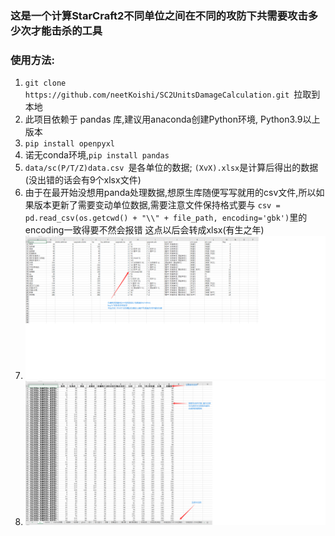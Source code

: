 ### 这是一个计算StarCraft2不同单位之间在不同的攻防下共需要攻击多少次才能击杀的工具

### 使用方法:

1. `git clone https://github.com/neetKoishi/SC2UnitsDamageCalculation.git `拉取到本地
2. 此项目依赖于 pandas 库,建议用anaconda创建Python环境, Python3.9以上版本
3. `pip install openpyxl `
4. 诺无conda环境,`pip install pandas `
5. `data/sc(P/T/Z)data.csv `是各单位的数据; `(XvX).xlsx`是计算后得出的数据(没出错的话会有9个xlsx文件)
6. 由于在最开始没想用panda处理数据,想原生库随便写写就用的csv文件,所以如果版本更新了需要变动单位数据,需要注意文件保持格式要与
`csv = pd.read_csv(os.getcwd() + "\\" + file_path, encoding='gbk')`里的encoding一致得要不然会报错
   这点以后会转成xlsx(有生之年)
7. ![单位数据](picture\1.png)
8. ![输出数据](picture\p2.png)
